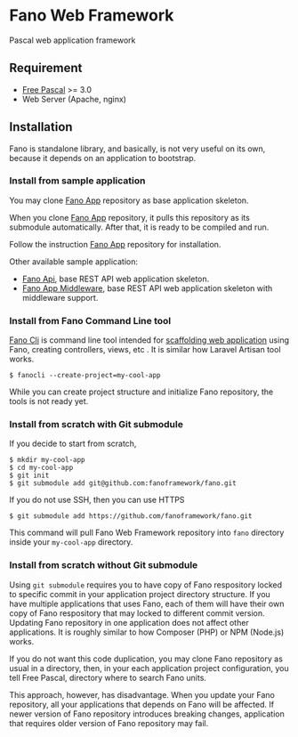 # Fano Web Framework

Pascal web application framework

## Requirement

- [Free Pascal](https://www.freepascal.org/) >= 3.0
- Web Server (Apache, nginx)

## Installation

Fano is standalone library, and basically, is not very useful on its own,
because it depends on an application to bootstrap.

### Install from sample application

You may clone [Fano App](https://github.com/fanoframework/fano-app) repository as
base application skeleton.

When you clone [Fano App](https://github.com/fanoframework/fano-app) repository,
it pulls this repository as its submodule automatically. After that, it is ready to be compiled and run.

Follow the instruction [Fano App](https://github.com/fanoframework/fano-app) repository for installation.

Other available sample application:

- [Fano Api](https://github.com/fanoframework/fano-api), base REST API web application skeleton.
- [Fano App Middleware](https://github.com/fanoframework/fano-app-middleware), base REST API web application skeleton with middleware support.

### Install from Fano Command Line tool

[Fano Cli](https://github.com/fanoframework/fano-cli) is command line tool intended
for [scaffolding web application](https://fanoframework.github.io/scaffolding-with-fano-cli/) using Fano, creating controllers, views, etc . It is similar how Laravel Artisan tool works.

    $ fanocli --create-project=my-cool-app

While you can create project structure and initialize Fano repository, the tools is not ready yet.

### Install from scratch with Git submodule

If you decide to start from scratch,

    $ mkdir my-cool-app
    $ cd my-cool-app
    $ git init
    $ git submodule add git@github.com:fanoframework/fano.git

If you do not use SSH, then you can use HTTPS

    $ git submodule add https://github.com/fanoframework/fano.git

This command will pull Fano Web Framework repository into `fano` directory inside
your `my-cool-app` directory.

### Install from scratch without Git submodule

Using `git submodule` requires you to have copy of Fano respository locked to specific commit in your
application project directory structure. If you have multiple applications that uses Fano, each of them will have their own copy of Fano respository that may locked to different commit version. Updating Fano repository in one application
does not affect other applications. It is roughly similar to how Composer (PHP)
or NPM (Node.js) works.

If you do not want this code duplication, you may clone Fano repository as usual
in a directory, then, in your each application project configuration, you tell
Free Pascal, directory where to search Fano units.

This approach, however, has disadvantage. When you update your Fano repository,
all your applications that depends on Fano will be affected. If newer version of Fano repository introduces breaking changes, application that requires older version of Fano repository may fail.
